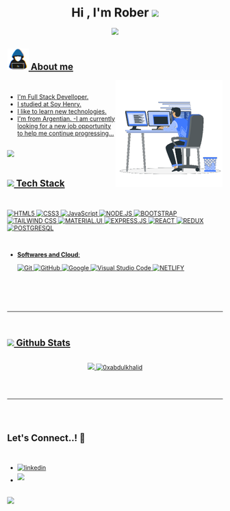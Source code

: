
<h1 align="center"><b>Hi , I'm Rober </b><img src="https://media.giphy.com/media/hvRJCLFzcasrR4ia7z/giphy.gif" width="35"></h1>

<p align="center">
 <a href="https://github.com/DenverCoder1/readme-typing-svg"><img src="https://readme-typing-svg.herokuapp.com?font=Time+New+Roman&color=cyan&size=25&center=true&vCenter=true&width=750&height=100&lines=Full+Stack+Developer;Active+Learner/Researcher;In+constant+personal+and+professional+development;Love+to+learn+new+stuffs..."
</p>


<br>



## <picture><img src = "https://github.com/0xAbdulKhalid/0xAbdulKhalid/raw/main/assets/mdImages/about_me.gif" width = 50px></picture> **About me**

<picture> <img align="right" src="https://github.com/0xAbdulKhalid/0xAbdulKhalid/raw/main/assets/mdImages/Right_Side.gif" width = 250px></picture>


<br>

- I'm Full Stack Develloper.
- I studied at Soy Henry.
- I like to learn new technologies.
- I'm from Argentian.
-I am currently looking for a new job opportunity to help me continue progressing...
<br><br>

<img src="https://user-images.githubusercontent.com/73097560/115834477-dbab4500-a447-11eb-908a-139a6edaec5c.gif"><br><br>

## <img src="https://media2.giphy.com/media/QssGEmpkyEOhBCb7e1/giphy.gif?cid=ecf05e47a0n3gi1bfqntqmob8g9aid1oyj2wr3ds3mg700bl&rid=giphy.gif" width ="25"><b> Tech Stack</b>
<br>   

   ![HTML5](https://img.shields.io/badge/HTML5%20-%23E34F26.svg?style=for-the-badge&logo=html5&logoColor=white)
   ![CSS3](https://img.shields.io/badge/CSS%20-%231572B6.svg?style=for-the-badge&logo=css3&logoColor=white)
   ![JavaScript](https://img.shields.io/badge/JavaScript%20-%23F7DF1E.svg?style=for-the-badge&logo=javascript&logoColor=black)
   ![NODE.JS](https://img.shields.io/badge/Node.js-43853D?style=for-the-badge&logo=node.js&logoColor=white)
   ![BOOTSTRAP](https://img.shields.io/badge/Bootstrap-563D7C?style=for-the-badge&logo=bootstrap&logoColor=white)
   ![TAILWIND CSS](https://img.shields.io/badge/Tailwind_CSS-38B2AC?style=for-the-badge&logo=tailwind-css&logoColor=white)
   ![MATERIAL.UI](https://img.shields.io/badge/Material--UI-0081CB?style=for-the-badge&logo=material-ui&logoColor=white)
   ![EXPRESS.JS](https://img.shields.io/badge/Express.js-404D59?style=for-the-badge)
   ![REACT](https://img.shields.io/badge/React-20232A?style=for-the-badge&logo=react&logoColor=61DAFB)
   ![REDUX](https://img.shields.io/badge/Redux-593D88?style=for-the-badge&logo=redux&logoColor=white)
   ![POSTGRESQL](https://img.shields.io/badge/PostgreSQL-316192?style=for-the-badge&logo=postgresql&logoColor=white)
   
<br>

- **Softwares and Cloud**:

    ![Git](https://img.shields.io/badge/git-%23F05033.svg?style=for-the-badge&logo=git&logoColor=white)
    ![GitHub](https://img.shields.io/badge/github-%23121011.svg?style=for-the-badge&logo=github&logoColor=white)
    ![Google](https://img.shields.io/badge/google-%234285F4.svg?style=for-the-badge&logo=google&logoColor=white)
    ![Visual Studio Code](https://img.shields.io/badge/Visual%20Studio%20Code-0078d7.svg?style=for-the-badge&logo=visual-studio-code&logoColor=white)
    ![NETLIFY](https://img.shields.io/badge/Netlify-00C7B7?style=for-the-badge&logo=netlify&logoColor=white)
    

<br>


</p>

<br>
<br>

-----

<br>


## <img src="https://media.giphy.com/media/iY8CRBdQXODJSCERIr/giphy.gif" width="35"><b> Github Stats </b>
<br>

<div align="center">

<a href="https://github.com/rober100/">
  <img src="https://github-readme-stats.vercel.app/api?username=rober100&include_all_commits=true&count_private=true&show_icons=true&line_height=20&title_color=7A7ADB&icon_color=2234AE&text_color=D3D3D3&bg_color=0,000000,130F40" width="450"/>
  <img src="https://github-readme-stats.vercel.app/api/top-langs?username=rober100&show_icons=true&locale=en&layout=compact&line_height=20&title_color=7A7ADB&icon_color=2234AE&text_color=D3D3D3&bg_color=0,000000,130F40" width="375"  alt="0xabdulkhalid"/>

</a>
</div>

<br>
<br>
<br>

-----

<br>
<br>

## <b> Let's Connect..! :speech_balloon: </b>
<br>
<div align='left'>

<ul>

<li>
<a href="https://www.linkedin.com/in/roberto-zaracho/" target="_blank">
<img src="https://img.shields.io/badge/linkedin:  RobertoZaracho-%2300acee.svg?color=405DE6&style=for-the-badge&logo=linkedin&logoColor=white" alt=linkedin style="margin-bottom: 5px;"/>
</a>
</li>

<li>
<a href="mailto:roberdz30@gmail.com" target="_blank">
<img src="https://img.shields.io/badge/gmail:  Rober-%23EA4335.svg?style=for-the-badge&logo=gmail&logoColor=white" t=mail style="margin-bottom: 5px;" />
</a>
</li>
	
</ul>
</div>

<br>
<img src="https://user-images.githubusercontent.com/73097560/115834477-dbab4500-a447-11eb-908a-139a6edaec5c.gif">
<br>
<br>

